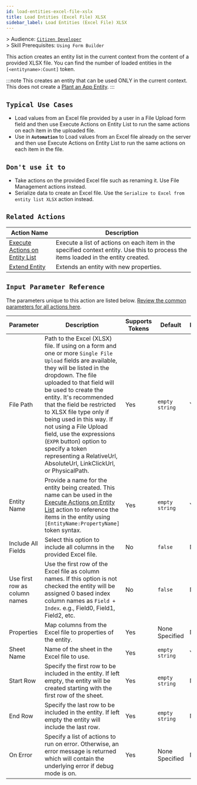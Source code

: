 ```yaml
---
id: load-entities-excel-file-xslx
title: Load Entities (Excel File) XLSX
sidebar_label: Load Entities (Excel File) XLSX
---
```


&gt; Audience: [`Citizen Developer`](/docs/audience#citizen-developers)<br/>
&gt; Skill Prerequisites: `Using Form Builder`

This action creates an entity list in the current context from the content of a provided XLSX file. You can find the number of loaded entities in the `[<entityname>:Count]` token.

:::note
This creates an entity that can be used ONLY in the current context. This does not create a [Plant an App Entity](/docs/entities).
:::

## `Typical Use Cases`

- Load values from an Excel file provided by a user in a File Upload form field and then use Execute Actions on Entity List to run the same actions on each item in the uploaded file.
- Use in **`Automation`** to Load values from an Excel file already on the server and then use Execute Actions on Entity List to run the same actions on each item in the file.

## `Don't use it to`

- Take actions on the provided Excel file such as renaming it. Use File Management actions instead.
- Serialize data to create an Excel file. Use the `Serialize to Excel from entity list XLSX` action instead.

## `Related Actions`

| Action Name | Description |
| -- | -- |
| [Execute Actions on Entity List](/docs/actions/execute-actions-entity-list)   | Execute a list of actions on each item in the specified context entity. Use this to process the items loaded in the entity created. |
| [Extend Entity](/docs/actions/extend-entity)   | Extends an entity with new properties. |

## `Input Parameter Reference`

The parameters unique to this action are listed below. [Review the common parameters for all actions here](/docs/actions/common-parameters).

| Parameter| Description| Supports Tokens | Default| Required |
| -- | -- | -- | -- | -- |
| File Path | Path to the Excel (XLSX) file. If using on a form and one or more `Single File Upload` fields are available, they will be listed in the dropdown. The file uploaded to that field will be used to create the entity. It's recommended that the field be restricted to XLSX file type only if being used in this way. If not using a File Upload field, use the expressions (`EXPR` button) option to specify a token representing a RelativeUrl, AbsoluteUrl, LinkClickUrl, or PhysicalPath. | Yes | `empty string` | Yes |
| Entity Name | Provide a name for the entity being created. This name can be used in the [Execute Actions on Entity List](/docs/actions/execute-actions-entity-list) action to reference the items in the entity using `[EntityName:PropertyName]` token syntax. | Yes | `empty string` | Yes |
| Include All Fields | Select this option to include all columns in the provided Excel file. | No | `false` | No |
| Use first row as column names | Use the first row of the Excel file as column names. If this option is not checked the entity will be assigned 0 based index column names as `Field + Index`. e.g., Field0, Field1, Field2, etc. | No | `false` | No |
| Properties | Map columns from the Excel file to properties of the entity. | Yes | None Specified | No |
| Sheet Name | Name of the sheet in the Excel file to use. | Yes | `empty string` | Yes |
| Start Row | Specify the first row to be included in the entity. If left empty, the entity will be created starting with the first row of the sheet. | Yes | `empty string` | No |
| End Row | Specify the last row to be included in the entity. If left empty the entity will include the last row. | Yes | `empty string` | No |
| On Error | Specify a list of actions to run on error. Otherwise, an error message is returned which will contain the underlying error if debug mode is on.  | Yes | None Specified | No |
</entityname>